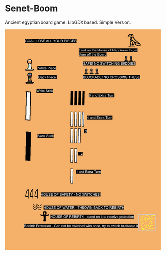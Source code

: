 # Senet-Boom
Ancient egyptian board game. LibGDX based. Simple Version.

![Senet Rules](https://github.com/mklemmingen/senet-boom/blob/b822e6adb2c03acb6eb49c46cfb865e0f1b35bbd/assets/textures/rules.png?raw=true)
